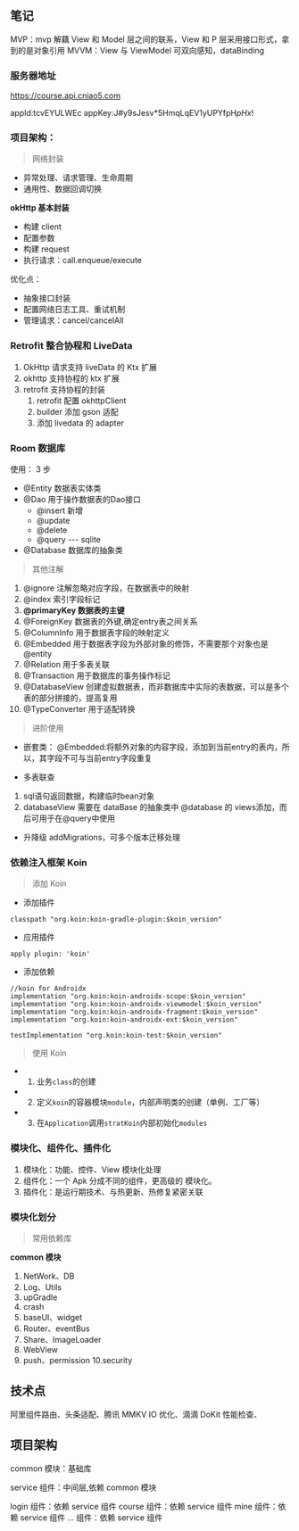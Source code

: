 ## 笔记


MVP：mvp 解藕 View 和 Model 层之间的联系，View 和 P 层采用接口形式，拿到的是对象引用
MVVM：View 与 ViewModel 可双向感知，dataBinding


### 服务器地址
https://course.api.cniao5.com

appId:tcvEYULWEc
appKey:J#y9sJesv*5HmqLqEV1yUPYfpH$pHx$!


### 项目架构：

> 网络封装

- 异常处理、请求管理、生命周期
- 通用性、数据回调切换

**okHttp 基本封装**

- 构建 client
- 配置参数
- 构建 request
- 执行请求：call.enqueue/execute

优化点：

- 抽象接口封装
- 配置网络日志工具、重试机制
- 管理请求：cancel/cancelAll

### Retrofit 整合协程和 LiveData

1. OkHttp 请求支持 liveData 的 Ktx 扩展
2. okhttp 支持协程的 ktx 扩展
3. retrofit 支持协程的封装
   1. retrofit 配置 okhttpClient
   2. builder 添加 gson 适配
   3. 添加 livedata 的 adapter

### Room 数据库

使用： 3 步
- @Entity 数据表实体类
- @Dao 用于操作数据表的Dao接口
    - @insert 新增
    - @update
    - @delete
    - @query --- sqlite
- @Database 数据库的抽象类

> 其他注解

1. @ignore 注解忽略对应字段，在数据表中的映射
2. @index 索引字段标记
3. **@primaryKey 数据表的主键**
4. @ForeignKey 数据表的外键,确定entry表之间关系
5. @ColumnInfo 用于数据表字段的映射定义
6. @Embedded 用于数据表字段为外部对象的修饰，不需要那个对象也是@entity
7. @Relation 用于多表关联
8. @Transaction 用于数据库的事务操作标记
9. @DatabaseView 创建虚拟数据表，而非数据库中实际的表数据，可以是多个表的部分拼接的，提高复用
10. @TypeConverter 用于适配转换

> 进阶使用

- 嵌套类：
@Embedded:将额外对象的内容字段，添加到当前entry的表内，所以，其字段不可与当前entry字段重复


- 多表联查
1. sql语句返回数据，构建临时bean对象
2. databaseView 需要在 dataBase 的抽象类中 @database 的 views添加，而后可用于在@query中使用

- 升降级  addMigrations，可多个版本迁移处理

### 依赖注入框架 Koin

> 添加 Koin

- 添加插件
```
classpath "org.koin:koin-gradle-plugin:$koin_version"
```
- 应用插件
```
apply plugin: 'koin'
```
- 添加依赖
```
//koin for Androidx
implementation "org.koin:koin-androidx-scope:$koin_version"
implementation "org.koin:koin-androidx-viewmodel:$koin_version"
implementation "org.koin:koin-androidx-fragment:$koin_version"
implementation "org.koin:koin-androidx-ext:$koin_version"

testImplementation "org.koin:koin-test:$koin_version"
```

> 使用 Koin

- 1. 业务`class`的创建
- 2. 定义`koin`的容器模块`module`，内部声明类的创建（单例、工厂等）
- 3. 在`Application`调用`stratKoin`内部初始化`modules`

### 模块化、组件化、插件化

1. 模块化：功能、控件、View 模块化处理
2. 组件化：一个 Apk 分成不同的组件，更高级的 模块化。
3. 插件化：是运行期技术、与热更新、热修复紧密关联

### 模块化划分

> 常用依赖库

**common 模块**

1. NetWork、DB
2. Log、Utils
3. upGradle
4. crash
5. baseUI、widget
6. Router、eventBus
7. Share、ImageLoader
8. WebView
9. push、permission
10.security




##  技术点

阿里组件路由、头条适配、腾讯 MMKV IO 优化、滴滴 DoKit 性能检查、

## 项目架构



common 模块：基础库

service 组件：中间层,依赖 common 模块

login 组件：依赖 service 组件
course 组件：依赖 service 组件
mine 组件：依赖 service 组件
... 组件：依赖 service 组件
